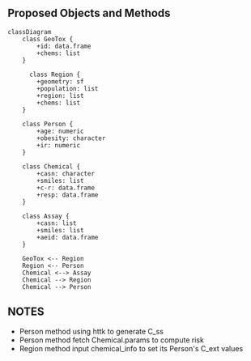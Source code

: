 ## Proposed Objects and Methods
```mermaid
classDiagram
    class GeoTox {
        +id: data.frame
        +chems: list
    }
  
      class Region {
        +geometry: sf
        +population: list
        +region: list
        +chems: list
    }

    class Person {
        +age: numeric
        +obesity: character
        +ir: numeric
    }

    class Chemical {
        +casn: character
        +smiles: list
        +c-r: data.frame
        +resp: data.frame
    }

    class Assay {
        +casn: list
        +smiles: list
        +aeid: data.frame
    }

    GeoTox <-- Region
    Region <-- Person
    Chemical <--> Assay
    Chemical --> Region
    Chemical --> Person

```

## NOTES
- Person method using httk to generate C_ss
- Person method fetch Chemical.params to compute risk
-  Region method input chemical_info to set its Person's C_ext values
